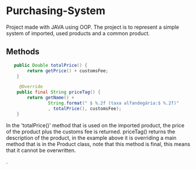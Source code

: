 
# Purchasing-System

Project made with JAVA using OOP. The project is to represent a simple system of imported, used products and a common product.




## Methods

```JAVA
   public Double totalPrice() {
        return getPrice() + customsFee;
    }

     @Override
    public final String priceTag() {
        return getName() +
                String.format(" $ %.2f (taxa alfandegária:$ %.2f)"
                , totalPrice(), customsFee);
    }
```
In the 'totalPrice()' method that is used on the imported product, the price of the product plus the customs fee is returned.
priceTag() returns the description of the product, in the example above it is overriding a main method that is in the Product class, note that this method is final, this means that it cannot be overwritten.

.



